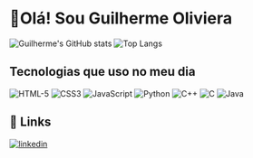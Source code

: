 
# 👋Olá! Sou Guilherme Oliviera

![Guilherme's GitHub stats](https://github-readme-stats.vercel.app/api?username=Guilherme0321&show_icons=true&theme=dracula)
![Top Langs](https://github-readme-stats.vercel.app/api/top-langs/?username=Guilherme0321&langs_count=10&layout=compact)
## Tecnologias que uso no meu dia
<div style="display: inline-block">
    <img alt="HTML-5" src="https://img.shields.io/badge/HTML5-E34F26?style=for-the-badge&logo=html5&logoColor=black">
    <img alt="CSS3" src="https://img.shields.io/badge/CSS3-1572B6?style=for-the-badge&logo=css3&logoColor=black">
    <img alt="JavaScript" src="https://img.shields.io/badge/JavaScript-F7DF1E?style=for-the-badge&logo=javascript&logoColor=black">
    <img alt="Python" src="https://img.shields.io/badge/Python-3776AB?style=for-the-badge&logo=python&logoColor=black">
    <img alt="C++" src="https://img.shields.io/badge/C%2B%2B-00599C?style=for-the-badge&logo=c%2B%2B&logoColor=black">
    <img alt="C" src="https://img.shields.io/badge/C-00599C?style=for-the-badge&logo=c&logoColor=black">
    <img alt="Java" src="https://img.shields.io/badge/Java-ED8B00?style=for-the-badge&logo=openjdk&logoColor=black">
</div>

## 🔗 Links
[![linkedin](https://img.shields.io/badge/LinkedIn-0077B5?style=for-the-badge&logo=linkedin&logoColor=black)](https://www.linkedin.com/in/guilherme-oliveira-b79171275/
)



